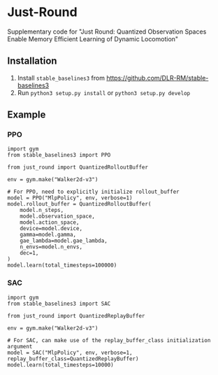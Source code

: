 # Just-Round
Supplementary code for "Just Round: Quantized Observation Spaces Enable Memory Efficient Learning of Dynamic Locomotion"

## Installation
1. Install `stable_baselines3` from https://github.com/DLR-RM/stable-baselines3
2. Run `python3 setup.py install` or `python3 setup.py develop`

## Example

### PPO
```python3
import gym
from stable_baselines3 import PPO

from just_round import QuantizedRolloutBuffer

env = gym.make("Walker2d-v3")

# For PPO, need to explicitly initialize rollout_buffer
model = PPO("MlpPolicy", env, verbose=1)
model.rollout_buffer = QuantizedRolloutBuffer(
    model.n_steps,
    model.observation_space,
    model.action_space,
    device=model.device,
    gamma=model.gamma,
    gae_lambda=model.gae_lambda,
    n_envs=model.n_envs,
    dec=1,
)
model.learn(total_timesteps=100000)
```

### SAC
```python3
import gym
from stable_baselines3 import SAC

from just_round import QuantizedReplayBuffer

env = gym.make("Walker2d-v3")

# For SAC, can make use of the replay_buffer_class initialization argument
model = SAC("MlpPolicy", env, verbose=1, replay_buffer_class=QuantizedReplayBuffer)
model.learn(total_timesteps=10000)
```
